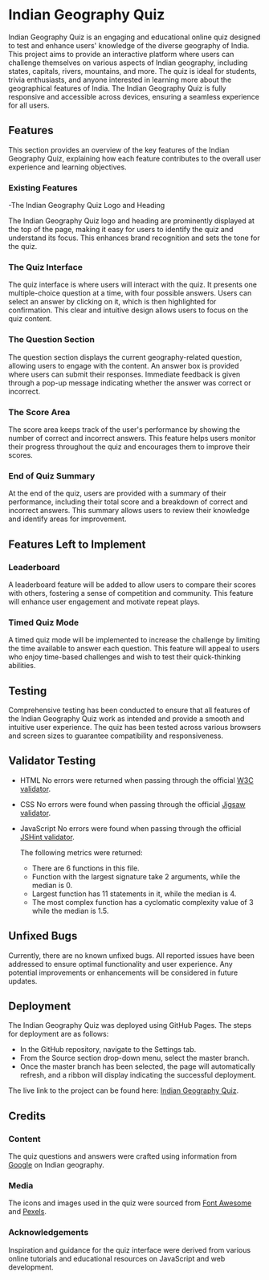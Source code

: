 # Indian Geography Quiz

Indian Geography Quiz is an engaging and educational online quiz designed to test and enhance users' knowledge of the diverse geography of India. This project aims to provide an interactive platform where users can challenge themselves on various aspects of Indian geography, including states, capitals, rivers, mountains, and more. The quiz is ideal for students, trivia enthusiasts, and anyone interested in learning more about the geographical features of India. The Indian Geography Quiz is fully responsive and accessible across devices, ensuring a seamless experience for all users.

## Features

This section provides an overview of the key features of the Indian Geography Quiz, explaining how each feature contributes to the overall user experience and learning objectives.

### Existing Features

-The Indian Geography Quiz Logo and Heading

The Indian Geography Quiz logo and heading are prominently displayed at the top of the page, making it easy for users to identify the quiz and understand its focus. This enhances brand recognition and sets the tone for the quiz.

### The Quiz Interface

The quiz interface is where users will interact with the quiz. It presents one multiple-choice question at a time, with four possible answers. Users can select an answer by clicking on it, which is then highlighted for confirmation. This clear and intuitive design allows users to focus on the quiz content.

### The Question Section

The question section displays the current geography-related question, allowing users to engage with the content. An answer box is provided where users can submit their responses. Immediate feedback is given through a pop-up message indicating whether the answer was correct or incorrect.

### The Score Area

The score area keeps track of the user's performance by showing the number of correct and incorrect answers. This feature helps users monitor their progress throughout the quiz and encourages them to improve their scores.

### End of Quiz Summary

At the end of the quiz, users are provided with a summary of their performance, including their total score and a breakdown of correct and incorrect answers. This summary allows users to review their knowledge and identify areas for improvement.

## Features Left to Implement

### Leaderboard

A leaderboard feature will be added to allow users to compare their scores with others, fostering a sense of competition and community. This feature will enhance user engagement and motivate repeat plays.

### Timed Quiz Mode

A timed quiz mode will be implemented to increase the challenge by limiting the time available to answer each question. This feature will appeal to users who enjoy time-based challenges and wish to test their quick-thinking abilities.

## Testing

Comprehensive testing has been conducted to ensure that all features of the Indian Geography Quiz work as intended and provide a smooth and intuitive user experience. The quiz has been tested across various browsers and screen sizes to guarantee compatibility and responsiveness.

## Validator Testing

- HTML
  No errors were returned when passing through the official [W3C validator](https://validator.w3.org/nu/#textarea).

- CSS
  No errors were found when passing through the official [Jigsaw validator](https://jigsaw.w3.org/css-validator/validator).

- JavaScript
  No errors were found when passing through the official [JSHint validator](https://jshint.com/).

  The following metrics were returned:

  - There are 6 functions in this file.
  - Function with the largest signature take 2 arguments, while the median is 0.
  - Largest function has 11 statements in it, while the median is 4.
  - The most complex function has a cyclomatic complexity value of 3 while the median is 1.5.

## Unfixed Bugs

Currently, there are no known unfixed bugs. All reported issues have been addressed to ensure optimal functionality and user experience. Any potential improvements or enhancements will be considered in future updates.

## Deployment

The Indian Geography Quiz was deployed using GitHub Pages. The steps for deployment are as follows:

- In the GitHub repository, navigate to the Settings tab.
- From the Source section drop-down menu, select the master branch.
- Once the master branch has been selected, the page will automatically refresh, and a ribbon will display indicating the successful deployment.

The live link to the project can be found here: [Indian Geography Quiz](https://ektamehra.github.io/Indian-Geography-Quiz/).

## Credits

### Content

The quiz questions and answers were crafted using information from [Google](https://www.google.com/) on Indian geography.

### Media

The icons and images used in the quiz were sourced from [Font Awesome](https://fontawesome.com/) and [Pexels](https://www.pexels.com/).

### Acknowledgements

Inspiration and guidance for the quiz interface were derived from various online tutorials and educational resources on JavaScript and web development.
